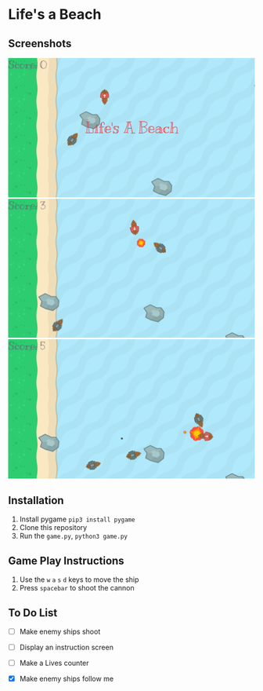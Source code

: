 # Life's a Beach

## Screenshots
![screenshot](screenshots/1.png)
![screenshot](screenshots/22_11_24_082012.png)
![screenshot](screenshots/22_11_24_082019.png)

## Installation
1. Install pygame `pip3 install pygame`
2. Clone this repository
3. Run the `game.py`, `python3 game.py`

## Game Play Instructions
1. Use the `w` `a` `s` `d` keys to move the ship
2. Press `spacebar` to shoot the cannon

## To Do List
- [ ] Make enemy ships shoot
- [ ] Display an instruction screen
- [ ] Make a Lives counter
- [x] Make enemy ships follow me


